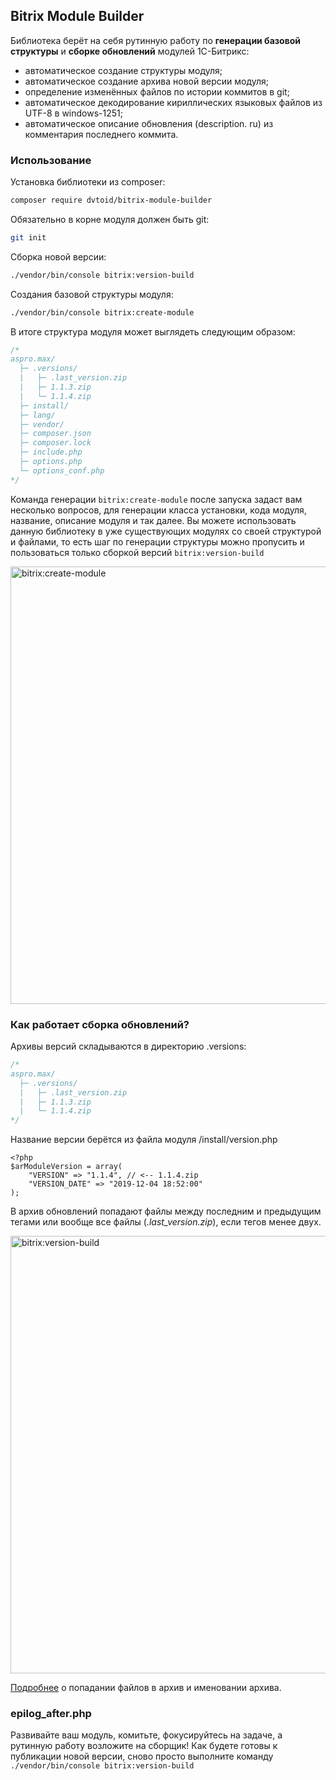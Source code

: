 ## Bitrix Module Builder

Библиотека берёт на себя рутинную работу по **генерации базовой структуры** и **сборке обновлений** модулей 1С-Битрикс:
- автоматическое создание структуры модуля;
- автоматическое создание архива новой версии модуля;
- определение изменённых файлов по истории коммитов в git;
- автоматическое декодирование кириллических языковых файлов из UTF-8 в windows-1251;
- автоматическое описание обновления (description. ru) из комментария последнего коммита.

### Использование
Установка библиотеки из composer:
```sh
composer require dvtoid/bitrix-module-builder
```

Обязательно в корне модуля должен быть git:
```sh
git init
```

Сборка новой версии:
```sh
./vendor/bin/console bitrix:version-build
```

Создания базовой структуры модуля:
```sh
./vendor/bin/console bitrix:create-module
```

В итоге структура модуля может выглядеть следующим образом:
```php
/*
aspro.max/
  ├─ .versions/
  |   ├─ .last_version.zip
  |   ├─ 1.1.3.zip
  |   └─ 1.1.4.zip
  ├─ install/
  ├─ lang/
  ├─ vendor/
  ├─ composer.json
  ├─ composer.lock
  ├─ include.php
  ├─ options.php
  └─ options_conf.php
*/
```

Команда генерации `bitrix:create-module` после запуска задаст вам несколько вопросов, для генерации класса установки, кода модуля, название, описание модуля и так далее.
Вы можете использовать данную библиотеку в уже существующих модулях со своей структурой и файлами, то есть шаг по генерации структуры можно пропусить и пользоваться только сборкой версий `bitrix:version-build`

<img src="https://dbogdanoff.ru/upload/bitrix-version-builder-1011.jpeg" alt="bitrix:create-module" width="700"/>

### Как работает сборка обновлений?
Архивы версий складываются в директорию .versions:
```php
/*
aspro.max/
  ├─ .versions/
  |   ├─ .last_version.zip
  |   ├─ 1.1.3.zip
  |   └─ 1.1.4.zip
*/
```

Название версии берётся из файла модуля /install/version.php

    <?php
    $arModuleVersion = array(  
        "VERSION" => "1.1.4", // <-- 1.1.4.zip
        "VERSION_DATE" => "2019-12-04 18:52:00"  
    );
В архив обновлений попадают файлы между последним и предыдущим тегами или вообще все файлы (_.last_version.zip_), если тегов менее двух.

<img src="https://dbogdanoff.ru/upload/bitrix-version-builder-1010.jpeg" alt="bitrix:version-build" width="700"/>

[Подробнее](https://github.com/dvtoid/bitrix-module-builder/issues/4) о попадании файлов в архив и именовании архива.

### epilog_after.php
Развивайте ваш модуль, комитьте, фокусируйтесь на задаче, а рутинную работу возложите на сборщик! Как будете готовы к публикации новой версии, сново просто выполните команду `./vendor/bin/console bitrix:version-build`
